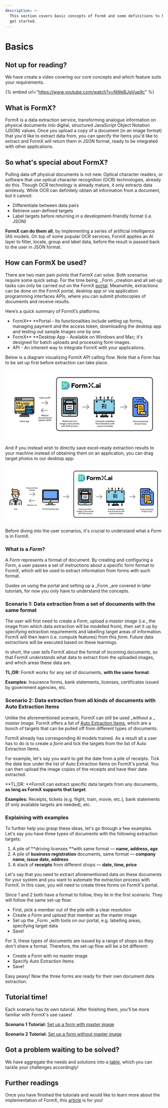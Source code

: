 ```yaml
---
description: >-
  This section covers basic concepts of FormX and some definitions to help you
  get started.
---
```


# Basics

## Not up for reading?

We have create a video covering our core concepts and which feature suits your requirements.

{% embed url="https://www.youtube.com/watch?v=NWeBJgVue9c" %}

## What is FormX?

FormX is a data extraction service, transforming analogue information on physical documents into digital, structured JavaScript Object Notation (JSON) values. Once you upload a copy of a document (in an image format) that you'd like to extract data from, you can specify the items you'd like to extract and FormX will return them in JSON format, ready to be integrated with other applications.

## So what's special about FormX?

Pulling data off physical documents is not new. Optical character readers, or software that use optical character recognition (OCR) technologies, already do this. Though OCR technology is already mature, it only extracts data aimlessly. While OCR can definitely obtain all information from a document, but it cannot:

* Differentiate between data pairs
* Retrieve user-defined targets
* Label targets before returning in a development-friendly format (i.e. JSON)

**FormX can do them all**, by implementing a series of artificial intelligence (AI) models. On top of some popular OCR services, FormX applies an AI layer to filter, locate, group and label data, before the result is passed back to the user in JSON format.

## How can FormX be used?

There are two main pain points that FormX can solve. Both scenarios require some quick setup. For the time being, _Form _creation and all set-up tasks can only be carried out on the FormX [portal](https://formextractor.oursky.com/form). Meanwhile, extractions can be done on the FormX portal, desktop app or via application programming interfaces APIs, where you can submit photocopies of documents and receive results.

Here’s a quick summary of FormX’s platforms:

* FormX** **Portal - Its functionalities include setting up forms, managing payment and the access token, downloading the desktop app and testing out sample images one by one.
* FormX** **Desktop App - Available on Windows and Mac; it's designed for batch uploads and processing form images.
* API - An inherent way to integrate FormX with your applications.

Below is a diagram visualizing FormX API calling flow. Note that a _Form_ has to be set up first before extraction can take place.

![](<.gitbook/assets/Screenshot 2020-10-08 at 4.10.59 PM (1).png>)

And if you instead wish to directly save excel-ready extraction results to your machine instead of obtaining them on an application, you can drag target photos to our desktop app:

![](<.gitbook/assets/Screenshot 2020-10-08 at 4.10.09 PM.png>)

Before diving into the user scenarios, it's crucial to understand what a _Form_ is in FormX.

### What is a _Form_?

A _Form_ represents a format of document. By creating and configuring a _Form_, a user passes a set of instructions about a specific form format to FormX, which will be used to extract information from forms with such format.

Guides on using the portal and setting up a _Form _are covered in later tutorials, for now you only have to understand the concepts.

### Scenario 1: Data extraction from a set of documents with the same format

The user will first need to create a _Form_, upload a _master image_ (i.e., the image from which data extraction will be modelled from), then set it up by specifying extraction requirements and labelling target areas of information. FormX will then learn (i.e. compute features) from this _form._ Future data extractions will be executed based on these learnings.&#x20;

In short, the user _tells_ FormX about the format of incoming documents, so that FormX _understands_ what data to extract from the uploaded images, and which areas these data are.

**TL;DR:** FormX works for any set of documents, **with the same format**.

**Examples:** Insurance forms, bank statements, licenses, certificates issued by government agencies, etc.

### Scenario 2: Data extraction from all kinds of documents with Auto Extraction Items

Unlike the aforementioned scenario, FormX can still be used _without a _ _master image_. FormX offers a list of [Auto Extraction Items](features/auto-extraction-items.md), which are a bunch of targets that can be pulled off from different types of documents.

FormX already has corresponding AI models trained. As a result all a user has to do is to create a _form_ and tick the targets from the list of Auto Extraction Items.&#x20;

For example, let's say you want to get the date from a pile of receipts. Tick the date box under the list of Auto Extraction Items on FormX's portal. You can then upload the image copies of the receipts and have their date extracted.

**TL;DR: **FormX can extract specific data targets from any documents, **as long as FormX supports that target**.

**Examples:** Receipts, tickets (e.g. flight, train, movie, etc.), bank statements (if only available targets are needed), etc.

### Explaining with examples

To further help you grasp these ideas, let's go through a few examples. Let's say you have three types of documents with the following extraction targets:

1. A pile of **driving licenses **with same format — **name, address, age**
2. A pile of **business registration** documents, same format — **company name, issue date, address**
3. A stack of **receipts** from different shops — **date, time, price**

Let's say that you need to extract aforementioned data on these documents for your system and you want to automate the extraction process with FormX. In this case, you will need to create three forms on FormX's portal.&#x20;

Since 1 and 2 both have a format to follow, they lie in the first scenario. They will follow the same set-up flow:

* First, pick a member out of the pile with a clear resolution
* Create a _Form_ and upload that member as the master image
* Set up the _Form _with tools on our portal, e.g. labelling areas, specifying target data
* Save!

For 3, these types of documents are issued by a range of shops so they don't share a format. Therefore, the set-up flow will be a bit different:

* Create a _Form_ with no master image
* Specify Auto Extraction Items
* Save!

Easy peasy! Now the three forms are ready for their own document data extraction.

## Tutorial time!

Each scenario has its own tutorial. After finishing them, you'll be more familiar with FormX's use cases!

**Scenario 1 Tutorial:** [Set up a form with master image](get-started/set-up-a-form-with-master-image.md)

**Scenario 2 Tutorial:** [Set up a form without master image](get-started/set-up-a-form-without-master-image.md)

## Got a problem waiting to be solved?

We have aggregate the needs and solutions into a [table](get-started/feature-pointing-guide.md), which you can tackle your challenges accordingly!&#x20;

## Further readings

Once you have finished the tutorials and would like to learn more about the implementation of FormX, this [article](https://code.oursky.com/how-to-implement-receipt-data-extraction-ocr-regex-ai/) is for you!
